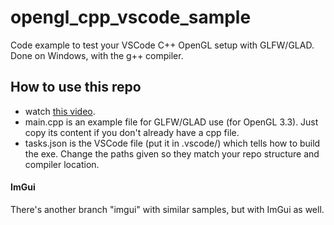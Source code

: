 # opengl_cpp_vscode_sample
Code example to test your VSCode C++ OpenGL setup with GLFW/GLAD.  
Done on Windows, with the g++ compiler.

## How to use this repo
- watch [this video](youtube.com).
- main.cpp is an example file for GLFW/GLAD use (for OpenGL 3.3). Just copy its content if you don't already have a cpp file.  
- tasks.json is the VSCode file (put it in .vscode/) which tells how to build the exe. Change the paths given so they match your repo structure and compiler location.

#### ImGui
There's another branch "imgui" with similar samples, but with ImGui as well.